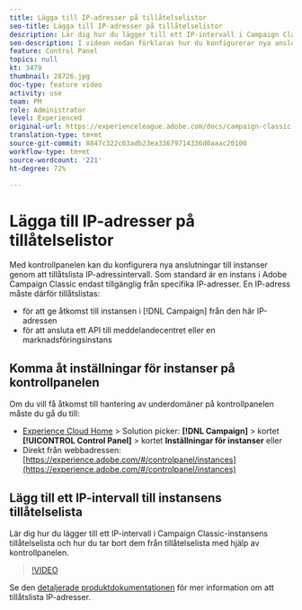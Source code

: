 ```yaml
---
title: Lägga till IP-adresser på tillåtelselistor
seo-title: Lägga till IP-adresser på tillåtelselistor
description: Lär dig hur du lägger till ett IP-intervall i Campaign Classic-instansens tillåtelselista och hur du tar bort dem från tillåtelselista med hjälp av kontrollpanelen.
seo-description: I videon nedan förklaras hur du konfigurerar nya anslutningar till instanser genom att tillåtslista IP-adressintervall.
feature: Control Panel
topics: null
kt: 3479
thumbnail: 28726.jpg
doc-type: feature video
activity: use
team: PM
role: Administrator
level: Experienced
original-url: https://experienceleague.adobe.com/docs/campaign-classic-learn/tutorials/administrating/control-panel-acc/ip-whitelisting.html,https://experienceleague.adobe.com/docs/campaign-classic-learn/tutorials/administrating/control-panel-acc/ip-allow-listing.html
translation-type: tm+mt
source-git-commit: 8847c322c63adb23ea33679714336d0aaac20100
workflow-type: tm+mt
source-wordcount: '221'
ht-degree: 72%

---
```



# Lägga till IP-adresser på tillåtelselistor

Med kontrollpanelen kan du konfigurera nya anslutningar till instanser genom att tillåtslista IP-adressintervall. Som standard är en instans i Adobe Campaign Classic endast tillgänglig från specifika IP-adresser. En IP-adress måste därför tillåtslistas:

* för att ge åtkomst till instansen i [!DNL Campaign] från den här IP-adressen
* för att ansluta ett API till meddelandecentret eller en marknadsföringsinstans

## Komma åt inställningar för instanser på kontrollpanelen

Om du vill få åtkomst till hantering av underdomäner på kontrollpanelen måste du gå du till:

* [Experience Cloud Home](https://experience.adobe.com/#/home) > Solution picker: **[!DNL Campaign]** > kortet **[!UICONTROL Control Panel]** > kortet **Inställningar för instanser**
eller
* Direkt från webbadressen: [https://experience.adobe.com/#/controlpanel/instances](https://experience.adobe.com/#/controlpanel/instances)

## Lägg till ett IP-intervall till instansens tillåtelselista

Lär dig hur du lägger till ett IP-intervall i Campaign Classic-instansens tillåtelselista och hur du tar bort dem från tillåtelselista med hjälp av kontrollpanelen.

>[!VIDEO](https://video.tv.adobe.com/v/28726?quality=12)

Se den [detaljerade produktdokumentationen](https://helpx.adobe.com/se/campaign/kb/control-panel-instance-settings.html) för mer information om att tillåtslista IP-adresser.
